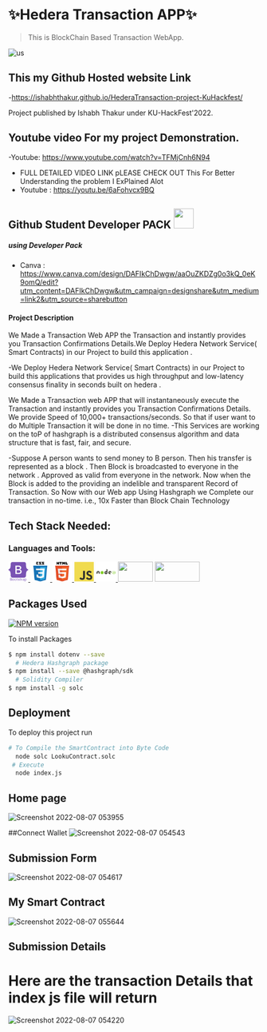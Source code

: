 # ✨Hedera Transaction APP✨


> This is BlockChain Based Transaction WebApp.

![us](https://user-images.githubusercontent.com/82073000/183270971-592f85a1-46e6-4830-9a1f-4c267797c0b9.jpg)


## This my Github Hosted website Link
-https://ishabhthakur.github.io/HederaTransaction-project-KuHackfest/

 Project published by Ishabh Thakur under KU-HackFest'2022.

## Youtube video For my project Demonstration.
-Youtube: https://www.youtube.com/watch?v=TFMjCnh6N94
- FULL DETAILED VIDEO LINK pLEASE CHECK OUT This  For Better Understanding the problem I ExPlained Alot
- Youtube : https://youtu.be/6aFohvcx9BQ

## Github Student Developer PACK <img src="https://user-images.githubusercontent.com/82073000/183271570-aa2e42e6-c7c4-4629-9d95-982464bd1951.png" width = "40" height="40">
 ##### using Developer Pack
- Canva : https://www.canva.com/design/DAFIkChDwgw/aaOuZKDZg0o3kQ_0eK9omQ/edit?utm_content=DAFIkChDwgw&utm_campaign=designshare&utm_medium=link2&utm_source=sharebutton

#### Project Description
We Made a Transaction Web APP the Transaction and instantly provides you Transaction Confirmations Details.We Deploy Hedera Network Service( Smart Contracts) in our Project to build this application .

-We Deploy Hedera Network Service( Smart Contracts) in our Project to build this applications that provides us high throughput and low-latency consensus finality in seconds built on hedera .

We Made a Transaction web APP that will instantaneously execute the Transaction and instantly provides you Transaction Confirmations Details. We provide Speed of 10,000+ transactions/seconds. So that if user want to do Multiple Transaction it will be done in no time.
-This Services are working on the toP of hashgraph is a distributed consensus algorithm and data structure that is fast, fair, and secure.

-Suppose A person wants to send money to B person. Then his transfer is represented as a block . Then Block is broadcasted to everyone in the network . Approved as valid from everyone in the network. Now when the Block is added to the providing an indelible and transparent Record of Transaction. So Now with our Web app Using Hashgraph we Complete our transaction in no-time. i.e., 10x Faster than Block Chain Technology

## Tech Stack Needed:
<h3 align="left">Languages and Tools:</h3>
<p align="left"> <a href="https://getbootstrap.com" target="_blank" rel="noreferrer"> <img src="https://raw.githubusercontent.com/devicons/devicon/master/icons/bootstrap/bootstrap-plain-wordmark.svg" alt="bootstrap" width="40" height="40"/> </a> <a href="https://www.w3schools.com/css/" target="_blank" rel="noreferrer"> <img src="https://raw.githubusercontent.com/devicons/devicon/master/icons/css3/css3-original-wordmark.svg" alt="css3" width="40" height="40"/> </a> <a href="https://www.w3.org/html/" target="_blank" rel="noreferrer"> <img src="https://raw.githubusercontent.com/devicons/devicon/master/icons/html5/html5-original-wordmark.svg" alt="html5" width="40" height="40"/> </a> <a href="https://developer.mozilla.org/en-US/docs/Web/JavaScript" target="_blank" rel="noreferrer"> <img src="https://raw.githubusercontent.com/devicons/devicon/master/icons/javascript/javascript-original.svg" alt="javascript" width="40" height="40"/> </a> <a href="https://nodejs.org" target="_blank" rel="noreferrer"> <img src="https://raw.githubusercontent.com/devicons/devicon/master/icons/nodejs/nodejs-original-wordmark.svg" alt="nodejs" width="40" height="40"/> </a> <img src="https://user-images.githubusercontent.com/82073000/183271359-ac65e36f-4238-46f9-bb78-642eca4f4447.png" width="70" height="40"> <img src="https://user-images.githubusercontent.com/82073000/183271399-07c02a2b-f0ba-4d30-ae46-ec47c01bcc06.png" width="90" height="40"></p>

## Packages Used
[![NPM version](https://img.shields.io/npm/v/dotenv.svg?style=flat-square)](https://www.npmjs.com/package/dotenv)

To install Packages

```bash
$ npm install dotenv --save
  # Hedera Hashgraph package
$ npm install --save @hashgraph/sdk
  # Solidity Compiler
$ npm install -g solc
```
## Deployment

To deploy this project run

```bash
# To Compile the SmartContract into Byte Code
  node solc LookuContract.solc
 # Execute 
  node index.js
```






## Home page
![Screenshot 2022-08-07 053955](https://user-images.githubusercontent.com/82073000/183270126-04e96c51-ed43-48b7-8035-e6d5b126e223.jpg)



##Connect Wallet
![Screenshot 2022-08-07 054543](https://user-images.githubusercontent.com/82073000/183270144-11f710e2-7723-4601-b56c-3d4d0a61d2fb.jpg)




## Submission Form
![Screenshot 2022-08-07 054617](https://user-images.githubusercontent.com/82073000/183270151-36022ee3-571a-44b9-8aab-08a4274cc221.jpg)



## My Smart Contract
![Screenshot 2022-08-07 055644](https://user-images.githubusercontent.com/82073000/183270176-291c5765-fe9a-433a-a1f4-424dd740996f.jpg)

## Submission Details
# Here are the transaction Details that index js file will return

![Screenshot 2022-08-07 054220](https://user-images.githubusercontent.com/82073000/183270248-dbba874e-fe77-435d-ad69-424ed7237acf.jpg)






